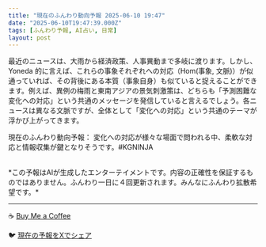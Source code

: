 ```yaml
---
title: "現在のふんわり動向予報 2025-06-10 19:47"
date: "2025-06-10T19:47:39.000Z"
tags: [ふんわり予報, AI占い, 日常]
layout: post
---
```


最近のニュースは、大雨から経済政策、人事異動まで多岐に渡ります。しかし、Yoneda 的に言えば、これらの事象それぞれへの対応（Hom(事象, 文脈)）が似通っていれば、その背後にある本質（事象自身）も似ていると捉えることができます。例えば、異例の梅雨と東南アジアの景気刺激策は、どちらも「予測困難な変化への対応」という共通のメッセージを発信していると言えるでしょう。各ニュースは異なる文脈ですが、全体として「変化への対応」という共通のテーマが浮かび上がってきます。


現在のふんわり動向予報：
変化への対応が様々な場面で問われる中、柔軟な対応と情報収集が鍵となりそうです。#KGNINJA

<br>
*この予報はAIが生成したエンターテイメントです。内容の正確性を保証するものではありません。ふんわり一日に４回更新されます。みんなにふんわり拡散希望です。*

---
☕️ [Buy Me a Coffee](https://www.buymeacoffee.com/kgninja)

🐦 [現在の予報をXでシェア](https://twitter.com/intent/tweet?text=%E7%8F%BE%E5%9C%A8%E3%81%AE%E3%81%B5%E3%82%93%E3%82%8F%E3%82%8A%E4%BA%88%E5%A0%B1%3A%20%E3%80%8C%E6%9C%80%E8%BF%91%E3%81%AE%E3%83%8B%E3%83%A5%E3%83%BC%E3%82%B9%E3%81%AF%E3%80%81%E5%A4%A7%E9%9B%A8%E3%81%8B%E3%82%89%E7%B5%8C%E6%B8%88%E6%94%BF%E7%AD%96%E3%80%81%E4%BA%BA%E4%BA%8B%E7%95%B0%E5%8B%95%E3%81%BE%E3%81%A7%E5%A4%9A%E5%B2%90%E3%81%AB%E6%B8%A1%E3%82%8A%E3%81%BE%E3%81%99%E3%80%82%E3%80%8D%23KGNINJA%20%E7%B6%9A%E3%81%8D%E3%81%AF%E3%83%96%E3%83%AD%E3%82%B0%E3%81%A7%EF%BC%81%F0%9F%91%87&url=https%3A%2F%2Fkg-ninja.github.io%2FFunwariyoso%2F)
